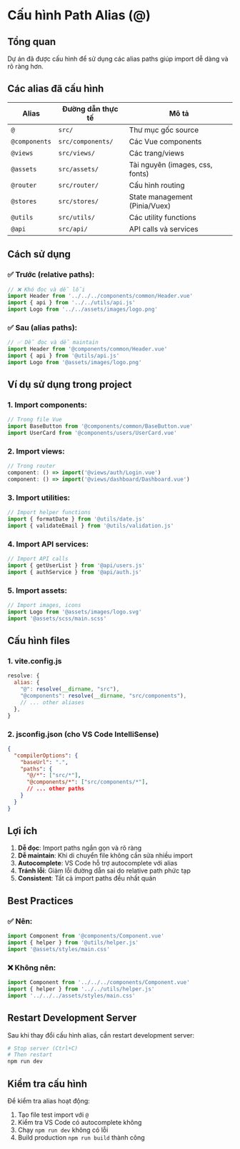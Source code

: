 # Cấu hình Path Alias (@)

## Tổng quan

Dự án đã được cấu hình để sử dụng các alias paths giúp import dễ dàng và rõ ràng hơn.

## Các alias đã cấu hình

| Alias | Đường dẫn thực tế | Mô tả |
|-------|------------------|-------|
| `@` | `src/` | Thư mục gốc source |
| `@components` | `src/components/` | Các Vue components |
| `@views` | `src/views/` | Các trang/views |
| `@assets` | `src/assets/` | Tài nguyên (images, css, fonts) |
| `@router` | `src/router/` | Cấu hình routing |
| `@stores` | `src/stores/` | State management (Pinia/Vuex) |
| `@utils` | `src/utils/` | Các utility functions |
| `@api` | `src/api/` | API calls và services |

## Cách sử dụng

### ✅ Trước (relative paths):
```javascript
// ❌ Khó đọc và dễ lỗi
import Header from '../../../components/common/Header.vue'
import { api } from '../../utils/api.js'
import Logo from '../../assets/images/logo.png'
```

### ✅ Sau (alias paths):
```javascript
// ✅ Dễ đọc và dễ maintain
import Header from '@components/common/Header.vue'
import { api } from '@utils/api.js'
import Logo from '@assets/images/logo.png'
```

## Ví dụ sử dụng trong project

### 1. Import components:
```javascript
// Trong file Vue
import BaseButton from '@components/common/BaseButton.vue'
import UserCard from '@components/users/UserCard.vue'
```

### 2. Import views:
```javascript
// Trong router
component: () => import('@views/auth/Login.vue')
component: () => import('@views/dashboard/Dashboard.vue')
```

### 3. Import utilities:
```javascript
// Import helper functions
import { formatDate } from '@utils/date.js'
import { validateEmail } from '@utils/validation.js'
```

### 4. Import API services:
```javascript
// Import API calls
import { getUserList } from '@api/users.js'
import { authService } from '@api/auth.js'
```

### 5. Import assets:
```javascript
// Import images, icons
import Logo from '@assets/images/logo.svg'
import '@assets/scss/main.scss'
```

## Cấu hình files

### 1. vite.config.js
```javascript
resolve: {
  alias: {
    "@": resolve(__dirname, "src"),
    "@components": resolve(__dirname, "src/components"),
    // ... other aliases
  },
}
```

### 2. jsconfig.json (cho VS Code IntelliSense)
```json
{
  "compilerOptions": {
    "baseUrl": ".",
    "paths": {
      "@/*": ["src/*"],
      "@components/*": ["src/components/*"],
      // ... other paths
    }
  }
}
```

## Lợi ích

1. **Dễ đọc**: Import paths ngắn gọn và rõ ràng
2. **Dễ maintain**: Khi di chuyển file không cần sửa nhiều import
3. **Autocomplete**: VS Code hỗ trợ autocomplete với alias
4. **Tránh lỗi**: Giảm lỗi đường dẫn sai do relative path phức tạp
5. **Consistent**: Tất cả import paths đều nhất quán

## Best Practices

### ✅ Nên:
```javascript
import Component from '@components/Component.vue'
import { helper } from '@utils/helper.js'
import '@assets/styles/main.css'
```

### ❌ Không nên:
```javascript
import Component from '../../../components/Component.vue'
import { helper } from '../../utils/helper.js'
import '../../../assets/styles/main.css'
```

## Restart Development Server

Sau khi thay đổi cấu hình alias, cần restart development server:

```bash
# Stop server (Ctrl+C)
# Then restart
npm run dev
```

## Kiểm tra cấu hình

Để kiểm tra alias hoạt động:

1. Tạo file test import với `@`
2. Kiểm tra VS Code có autocomplete không
3. Chạy `npm run dev` không có lỗi
4. Build production `npm run build` thành công
